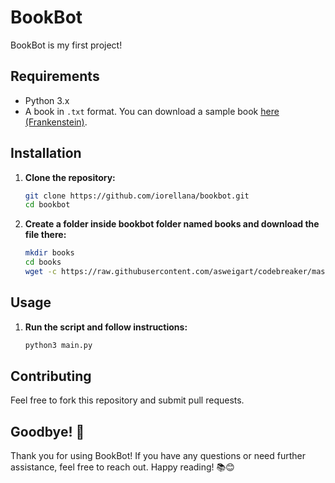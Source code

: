 # BookBot

BookBot is my first project!

## Requirements

- Python 3.x
- A book in `.txt` format. You can download a sample book [here (Frankenstein)](https://raw.githubusercontent.com/asweigart/codebreaker/master/frankenstein.txt).

## Installation

1. **Clone the repository:**
	```sh
	git clone https://github.com/iorellana/bookbot.git
	cd bookbot
	```

2. **Create a folder inside bookbot folder named books and download the file there:**
	```sh
	mkdir books
    cd books
    wget -c https://raw.githubusercontent.com/asweigart/codebreaker/master/frankenstein.txt
	```

## Usage

1. **Run the script and follow instructions:**
	```sh
	python3 main.py
	```

## Contributing

Feel free to fork this repository and submit pull requests.

## Goodbye! 👋

Thank you for using BookBot! If you have any questions or need further assistance, feel free to reach out. Happy reading! 📚😊


